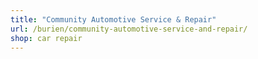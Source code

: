 ```yaml
---
title: "Community Automotive Service & Repair"
url: /burien/community-automotive-service-and-repair/
shop: car repair
---
```

